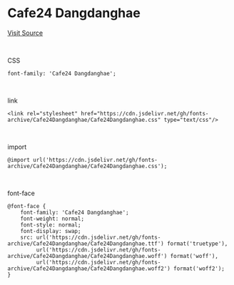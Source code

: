 # Cafe24 Dangdanghae

[Visit Source](https://fonts.cafe24.com/)

&nbsp;

CSS

```
font-family: 'Cafe24 Dangdanghae';
```

&nbsp;

link

```
<link rel="stylesheet" href="https://cdn.jsdelivr.net/gh/fonts-archive/Cafe24Dangdanghae/Cafe24Dangdanghae.css" type="text/css"/>
```

&nbsp;

import

```
@import url('https://cdn.jsdelivr.net/gh/fonts-archive/Cafe24Dangdanghae/Cafe24Dangdanghae.css');
```

&nbsp;

font-face

```
@font-face {
    font-family: 'Cafe24 Dangdanghae';
    font-weight: normal;
    font-style: normal;
    font-display: swap;
    src: url('https://cdn.jsdelivr.net/gh/fonts-archive/Cafe24Dangdanghae/Cafe24Dangdanghae.ttf') format('truetype'),
         url('https://cdn.jsdelivr.net/gh/fonts-archive/Cafe24Dangdanghae/Cafe24Dangdanghae.woff') format('woff'),
         url('https://cdn.jsdelivr.net/gh/fonts-archive/Cafe24Dangdanghae/Cafe24Dangdanghae.woff2') format('woff2');
}
```
